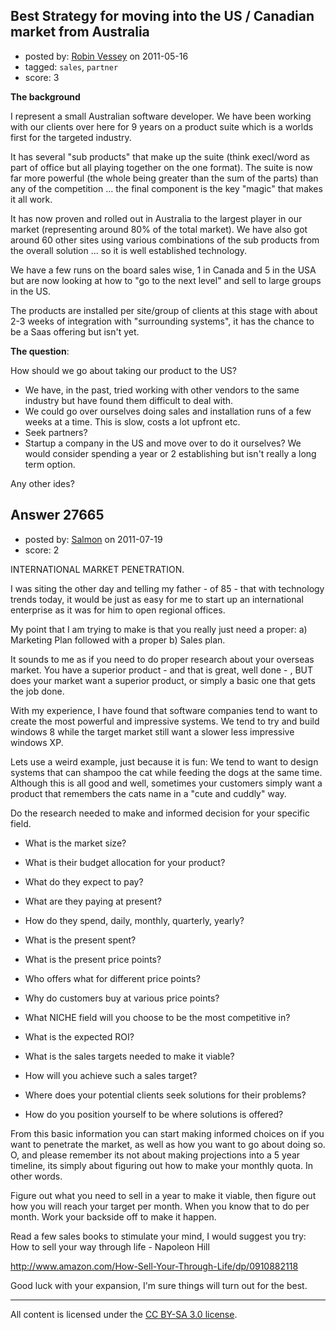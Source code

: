 ## Best Strategy for moving into the US / Canadian market from Australia

- posted by: [Robin Vessey](https://stackexchange.com/users/-1/984-robin-vessey) on 2011-05-16
- tagged: `sales`, `partner`
- score: 3

**The background**

I represent a small Australian software developer. We have been working with our clients over here for 9 years on a product suite which is a worlds first for the targeted industry. 

It has several "sub products" that make up the suite (think execl/word as part of office but all playing together on the one format). The suite is now far more powerful (the whole being greater than the sum of the parts) than any of the competition ... the final component is the key "magic" that makes it all work. 

It has now proven and rolled out in Australia to the largest player in our market (representing around 80% of the total market). We have also got around 60 other sites using various combinations of the sub products from the overall solution ... so it is well established technology.

We have a few runs on the board sales wise, 1 in Canada and 5 in the USA but are now looking at how to "go to the next level" and sell to large groups in the US.

The products are installed per site/group of clients at this stage with about 2-3 weeks of integration with "surrounding systems", it has the chance to be a Saas offering but isn't yet.

**The question**:

How should we go about taking our product to the US?

 - We have, in the past, tried working with other vendors to the same industry but have found them difficult to deal with.
 - We could go over ourselves doing sales and installation runs of a few weeks at a time. This is slow, costs a lot upfront etc.
 - Seek partners?
 - Startup a company in the US and move over to do it ourselves? We would consider spending a year or 2 establishing but isn't really a long term option.

Any other ides?


## Answer 27665

- posted by: [Salmon](https://stackexchange.com/users/-1/12021-salmon) on 2011-07-19
- score: 2

INTERNATIONAL MARKET PENETRATION. 

I was siting the other day and telling my father - of 85 - that with technology trends today, it would be just as easy for me to start up an international enterprise as it was for him to open regional offices. 

My point that I am trying to make is that you really just need a proper:
a) Marketing Plan followed with a proper
b) Sales plan. 

It sounds to me as if you need to do proper research about your overseas market. You have a superior product - and that is great, well done - , BUT does your market want a superior product, or simply a basic one that gets the job done. 


With my experience, I have found that software companies tend to want to create the most powerful and impressive systems. We tend to try and build windows 8 while the target market still want a slower less impressive windows XP. 

Lets use a weird example, just because it is fun:
We tend to want to design systems that can shampoo the cat while feeding the dogs at the same time. Although this is all good and well, sometimes your customers simply want a product that remembers the cats name in a "cute and cuddly" way. 

Do the research needed to make and informed decision for your specific field. 

- What is the market size?

- What is their budget allocation for your product?

- What do they expect to pay?

- What are they paying at present?

- How do they spend, daily, monthly, quarterly, yearly?

- What is the present spent?

- What is the present price points?

- Who offers what for different price points?

- Why do customers buy at various price points? 

- What NICHE field will you choose to be the most competitive in?

- What is the expected ROI?

- What is the sales targets needed to make it viable?

- How will you achieve such a sales target?

- Where does your potential clients seek solutions for their problems?

- How do you position yourself to be where solutions is offered?

From this basic information you can start making informed choices on if you want to penetrate the market, as well as how you want to go about doing so. O, and please remember its not about making projections into a 5 year timeline, its simply about figuring out how to make your monthly quota. In other words. 

Figure out what you need to sell in a year to make it viable, then figure out how you will reach your target per month. When you know that to do per month. Work your backside off to make it happen.

Read a few sales books to stimulate your mind, I would suggest you try:
How to sell your way through life - Napoleon Hill

http://www.amazon.com/How-Sell-Your-Through-Life/dp/0910882118

Good luck with your expansion, I'm sure things will turn out for the best.



---

All content is licensed under the [CC BY-SA 3.0 license](https://creativecommons.org/licenses/by-sa/3.0/).
